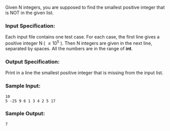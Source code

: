 <!-- Title
The Missing Number (20)
-->
Given N integers, you are supposed to find the smallest positive integer that
is NOT in the given list.

### Input Specification:

Each input file contains one test case. For each case, the first line gives a
positive integer N ( $\le 10^5$ ). Then N integers are given in the next line,
separated by spaces. All the numbers are in the range of **int**.

### Output Specification:

Print in a line the smallest positive integer that is missing from the input
list.

### Sample Input:

    
    
    10
    5 -25 9 6 1 3 4 2 5 17
    

### Sample Output:

    
    
    7
    

